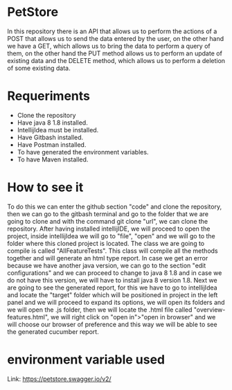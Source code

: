 # PetStore
In this repository there is an API that allows us to perform the actions of a POST that allows us to send the data entered by the user, on the other hand we have a GET, which allows us to bring the data to perform a query of them, on the other hand the PUT method allows us to perform an update of existing data and the DELETE method, which allows us to perform a deletion of some existing data.

# Requeriments
* Clone the repository
* Have java 8 1.8 installed.
* IntellijIdea must be installed.
* Have Gitbash installed.
* Have Postman installed.
* To have generated the environment variables.
* To have Maven installed.

# How to see it
To do this we can enter the github section "code" and clone the repository, then we can go to the gitbash terminal and go to the folder that we are going to clone and with the command git clone "url", we can clone the repository. After having installed intellijIDE, we will proceed to open the project, inside intellijIdea we will go to "file", "open" and we will go to the folder where this cloned project is located. The class we are going to compile is called "AllFeatureTests". This class will compile all the methods together and will generate an html type report. In case we get an error because we have another java version, we can go to the section "edit configurations" and we can proceed to change to java 8 1.8 and in case we do not have this version, we will have to install java 8 version 1.8. Next we are going to see the generated report, for this we have to go to intellijIdea and locate the "target" folder which will be positioned in project in the left panel and we will proceed to expand its options, we will open its folders and we will open the .js folder, then we will locate the .html file called "overview-features.html", we will right click on "open in">"open in browser" and we will choose our browser of preference and this way we will be able to see the generated cucumber report.

# environment variable used
Link: 
https://petstore.swagger.io/v2/

